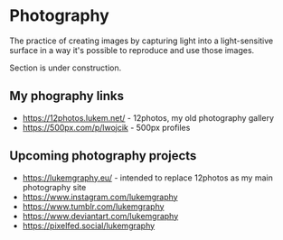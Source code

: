 # Photography

The practice of creating images by capturing light into a light-sensitive surface in a way it's possible to reproduce and use those images.

Section is under construction.

## My phography links

- https://12photos.lukem.net/ - 12photos, my old photography gallery
- https://500px.com/p/lwojcik - 500px profiles

## Upcoming photography projects

- https://lukemgraphy.eu/ - intended to replace 12photos as my main photography site
- https://www.instagram.com/lukemgraphy
- https://www.tumblr.com/lukemgraphy
- https://www.deviantart.com/lukemgraphy
- https://pixelfed.social/lukemgraphy

